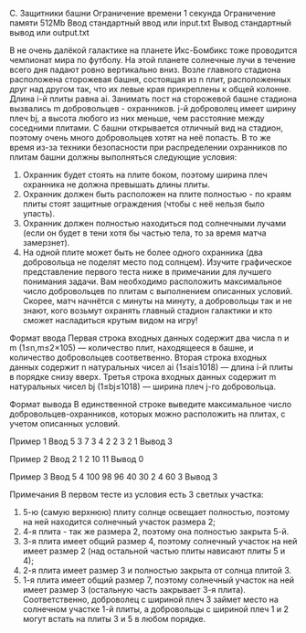 C. Защитники башни
Ограничение времени	1 секунда
Ограничение памяти	512Mb
Ввод	стандартный ввод или input.txt
Вывод	стандартный вывод или output.txt

В не очень далёкой галактике на планете Икс-Бомбикс тоже проводится чемпионат мира по футболу. На этой планете солнечные лучи в течение всего дня падают ровно вертикально вниз.
Возле главного стадиона расположена сторожевая башня, состоящая из n плит, расположенных друг над другом так, что их левые края прикреплены к общей колонне.
Длина i-й плиты равна ai. Занимать пост на сторожевой башне стадиона вызвались m добровольцев - охранников.
j-й доброволец имеет ширину плеч bj, а высота любого из них меньше, чем расстояние между соседними плитами.
С башни открывается отличный вид на стадион, поэтому очень много добровольцев хотят на неё попасть. В то же время из-за техники безопасности при распределении охранников по плитам башни должны выполняться следующие условия:
1. Охранник будет стоять на плите боком, поэтому ширина плеч охранника не должна превышать длины плиты.
2. Охранник должен быть расположен на плите полностью - по краям плиты стоят защитные ограждения (чтобы с неё нельзя было упасть).
3. Охранник должен полностью находиться под солнечными лучами (если он будет в тени хотя бы частью тела, то за время матча замерзнет).
4. На одной плите может быть не более одного охранника (два добровольца не поделят место под солнцем).
Изучите графическое представление первого теста ниже в примечании для лучшего понимания задачи.
Вам необходимо расположить максимальное число добровольцев по плитам с выполнением описанных условий. Скорее, матч начнётся с минуты на минуту, а добровольцы так и не знают, кого возьмут охранять главный стадион галактики и кто сможет насладиться крутым видом на игру!

Формат ввода
Первая строка входных данных содержит два числа n и m (1≤n,m≤2×105) — количество плит, находящееся в башне, и количество добровольцев соответвенно.
Вторая строка входных данных содержит n натуральных чисел ai (1≤ai≤1018) — длина i-й плиты в порядке снизу вверх.
Третья строка входных данных содержит m натуральных чисел bj (1≤bj≤1018) — ширина плеч j-го добровольца.

Формат вывода
В единственной строке выведите максимальное число добровольцев-охранников, которых можно расположить на плитах, с учетом описанных условий.

Пример 1
Ввод
5 3
7 3 4 2 2
3 2 1
Вывод
3

Пример 2
Ввод
2 1
2 10
11
Вывод
0

Пример 3
Ввод
5 4
100 98 96 40 30
2 4 60 3
Вывод
3

Примечания
В первом тесте из условия есть 3 светлых участка:
1. 5-ю (самую верхнюю) плиту солнце освещает полностью, поэтому на ней находится солнечный участок размера 2;
2. 4-я плита - так же размера 2, поэтому она полностью закрыта 5-й.
3. 3-я плита имеет общий размер 4, поэтому солнечный участок на ней имеет размер 2 (над остальной частью плиты нависают плиты 5 и 4);
4. 2-я плита имеет размер 3 и полностью закрыта от солнца плитой 3.
5. 1-я плита имеет общий размер 7, поэтому солнечный участок на ней имеет размер 3 (остальную часть закрывает 3-я плита).
Соответственно, доброволец с шириной плеч 3 займет место на солнечном участке 1-й плиты, а добровольцы с шириной плеч 1 и 2 могут встать на плиты 3 и 5 в любом порядке.
